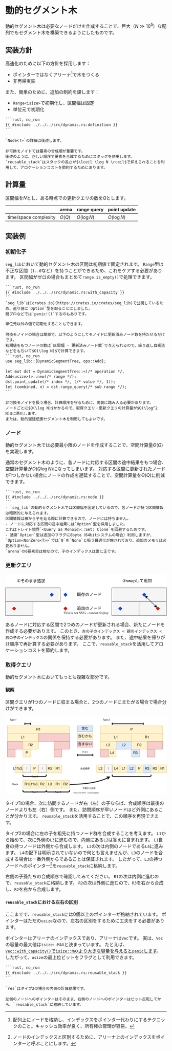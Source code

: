 # 動的セグメント木

動的セグメント木は必要なノードだけを作成することで、巨大（$N \gg 10^5$）な配列でもセグメント木を構築できるようにしたものです。

## 実装方針

高速化のために以下の方針を採用します：

- ポインターではなくアリーナ[^arena]で木をつくる
- 非再帰実装

また、簡単のために、追加の制約を課します：

- `Range<isize>`で初期化し、区間幅は固定
- 単位元で初期化

~~~admonish example title="実装例（動的セグメント木）"
```rust, no_run
{{ #include ../../../src/dynamic.rs:definition }}
```

`Node<T>`の詳細は後述します。

非可換モノイドでは要素の合成順が重要です。
後述のように、正しい順序で要素を合成するためにスタックを使用します。
`reusable_stack`はスタックの長さが$\lceil \log N \rceil$で抑えられることを利用して、アロケーションコストを節約するためにあります。
~~~

## 計算量

区間幅を$N$とし、ある時点での更新クエリの数を$Q$とします。

|                       | arena  | range query | point update |
| --------------------- | ------ | ----------- | ------------ |
| time/space complexity | $O(Q)$ | $O(\log N)$ | $O(\log N)$  |

## 実装例

### 初期化子

`seg_lib`において動的セグメント木の区間は初期値で固定されます。
`Range`型は不正な区間（`1..0`など）を持つことができるため、これをケアする必要があります。
区間幅がゼロの場合もまとめて`range.is_empty()`で処理できます。

~~~admonish example title="実装例（初期化子）"
```rust, no_run
{{ #include ../../../src/dynamic.rs:with_capacity }}
```
`seg_lib`は[crates.io](https://crates.io/crates/seg_lib)で公開しているため、返り値に`Option`型を取ることにしました。
競プロなどでは`panic!()`するのもありです。
~~~

~~~admonish tip
単位元以外の値で初期化することもできます。

可換モノイドの場合は簡単で、以下のようにしてモノイドに更新済みノード数を持たせるだけです。
初期値をもつノードの数は`区間幅 - 更新済みノード数`で与えられるので、繰り返し自乗法などをもちいて$O(\log N)$で計算できます。
```rust, no_run
use seg_lib::{DynamicSegmentTree, ops::Add};

let mut dst = DynamicSegmentTree::<(/* operation */, Add<usize>)>::new(/* range */);
dst.point_update(/* index */, (/* value */, 1));
let (combined, n) = dst.range_query(/* sub range */);
```

非可換モノイドを扱う場合、計算順序を守るために、実装に踏み入る必要があります。
ノードごとに$O(\log N)$かかるので、取得クエリ・更新クエリの計算量が$O(\log^2 N)$に悪化します。
または、動的遅延伝搬セグメント木を利用してもよいです。
~~~

### ノード

動的セグメント木では必要最小限のノードを作成することで、空間計算量$\Theta(Q)$を実現します。

通常のセグメント木のように、各ノードに対応する区間の途中結果をもつ場合、空間計算量が$O(Q \log N)$になってしまいます。
対応する区間に更新されたノードが1つしかない場合にノードの作成を遅延することで、空間計算量を$\Theta(Q)$に削減できます。

~~~admonish example title="実装例（初期化子）"
```rust, no_run
{{ #include ../../../src/dynamic.rs:node }}
```
- `seg_lib`の動的セグメント木では区間幅を固定しているので、各ノードが持つ区間情報は暗黙的に与えられます。
区間情報は根から子を辿る際に計算できるので、ノードには持ちません。
- ノードに対応する区間の途中結果には`Option`型を採用しました。
これはトレイト境界`<Query as Monoid>::Set: Clone`を回避するためです。
- 通常`Option`型は追加のフラグに8byte（64bitシステムの場合）利用しますが、`Option<NonZero<T>>`では`0`を`None`と扱う最適化が施されており、追加のメモリは必要ありません。
`arena`の0要素目は根なので、子のインデックスは常に正です。
~~~

### 更新クエリ

![range update](dynamic_pu.drawio.svg)

あるノードに対応する区間で2つめのノードが更新される場合、新たにノードを作成する必要があります。
このとき、`左の子のインデックス < 親のインデックス < 右の子のインデックス`の関係を保持する必要があります。
また、途中結果を帰りがけ順序で再計算する必要があります。
ここで、`reusable_stack`を活用してアロケーションコストを節約します。

### 取得クエリ

動的セグメント木においてもっとも複雑な部分です。

#### 観察

区間クエリが1つのノードに収まる場合と、2つのノードにまたがる場合で場合分けができます。

![range query](dynamic_rq.drawio.svg)

タイプ1の場合、次に訪問するノードが右（左）の子ならば、合成順序は最後のノードよりも左（右）側です。
また、訪問順序が早いノードほど外側にあることが分かります。
`reusable_stack`を活用することで、この順序を再現できます。

タイプ2の場合に左の子を祖先に持つノード群を合成することを考えます。
`L1`から始めて、次に外側の`L3`に進むので、内側にある`L2`は答えに含まれます。
`L1`自身の持つノードは外側から合成します。
`L3`の次は内側のノードである`L4`に進みます。
`L4`の配下は明示されていないので何とも言えませんが、`L3`のノードを合成する場合は一番外側からであることは保証されます。
したがって、`L3`の持つノードへのポインター[^arena_pointer]を`reusable_stack`に格納します。

右側の子孫たちの合成順序で確認してみてください。
`R1`の次は内側に進むので、`reusable_stack`に格納します。
`R2`の次は外側に進むので、`R3`を右から合成し、`R2`を右から合成します。

#### `reusable_stack`における左右の区別

ここまでで、`reusable_stack`には0個以上のポインターが格納されています。
ポインターはただの`usize`なので、左右の区別をするために工夫をする必要があります。

ポインターはアリーナのインデックスであり、アリーナは`Vec`です。
実は、`Vec`の容量の最大値は`isize::MAX`と決まっています。
たとえば、[`Vec::with_capacity()`で`isize::MAX`より大きな容量を与えると`panic`します](https://doc.rust-lang.org/std/vec/struct.Vec.html#method.with_capacity)。
したがって、`usize`の最上位ビットをフラグとして利用できます。

~~~admonish example title="実装例（左右の区別）"
```rust, no_run
{{ #include ../../../src/dynamic.rs:reusable_stack }}
```

`res`はタイプ2の場合の内側の計算結果です。

左側のノードへのポインターはそのまま、右側のノードへのポインターはビット反転してから、`reusable_stack`に格納しています。
~~~

[^arena]: 配列上にノードを格納し、インデックスをポインター代わりにするテクニックのこと。キャッシュ効率が良く、所有権の管理が容易。
[^arena_pointer]: ノードのインデックスと区別するために、アリーナ上のインデックスをポインターと呼ぶことにします。
